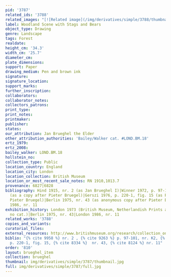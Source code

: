 ```yaml
---
pid: '3787'
related_ids: '3788'
related_images: "[![Related image](/img/derivatives/simple/3788/thumbnail.jpg)](/brughel/3788)"
label: Woodland Scene with Stags and Bears
object_type: Drawing
genre: Landscape
tags: Forest
realdate: 
height_cm: '34.3'
width_cm: '25.7'
diameter_cm: 
plate_dimensions: 
support: Paper
drawing_medium: Pen and brown ink
signature: 
signature_location: 
support_marks: 
further_inscription: 
collaborators: 
collaborator_notes: 
collectors_patrons: 
print_type: 
print_notes: 
printmaker: 
publisher: 
states: 
our_attribution: Jan Brueghel the Elder
other_attribution_authorities: 'Bailey/Walker cat. #LOND.BM.18'
ertz_1979: 
ertz_2008: 
bailey_walker: LOND.BM.18
hollstein_no: 
collection_type: Public
location_country: England
location_city: London
location_collection: British Museum
location_or_most_recent_sale_notes: RN 1910,1013.7
provenance: 6827|6828
bibliography: Hind 1915, nr. 2 (as Jan Brueghel I)|Winner 1972, p. 97-101, nr. K2
  (as a copy after Pieter Bruegel)|Gerszi 1976, p. 220-1, fig. 15 (as Paul Bril after
  Pieter Bruegel)|Berlin 1975, nr. 43 (as anonymous copy after Pieter Bruegel)|London
  1986, nr. 11
exhibition_history: London 1973 (British Museum, Netherlandish Prints and Drawings,
  no cat.)|Berlin 1975, nr. 43|London 1986, nr. 11
related_works: '3788'
copies_and_variants: 
curatorial_files: 
external_resources: http://www.britishmuseum.org/research/collection_online/collection_object_details.aspx?objectId=712249&partId=1&searchText=1910%2C1013.7&view=list&page=1
biblio: "{% cite 9958 %} nr. 2 , {% cite 9263 %} p. 97-101, nr. K2, {% cite 8652 %}
  p. 220-1, fig. 15, {% cite 8334 %}  nr. 43, {% cite 8124 %} nr. 11"
order: '810'
layout: brueghel_item
collection: brueghel
thumbnail: img/derivatives/simple/3787/thumbnail.jpg
full: img/derivatives/simple/3787/full.jpg
---
```

